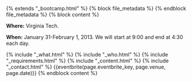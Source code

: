 {% extends "_bootcamp.html" %} {% block file_metadata %}  {% endblock
file_metadata %} {% block content %}

**Where:** Virginia Tech.

**When:** January 31-February 1, 2013. We will start at 9:00 and end at 4:30 each day.

{% include "_what.html" %} {% include "_who.html" %} {% include
"_requirements.html" %} {% include "_content.html" %} {% include
"_contact.html" %} {{eventbrite(page.eventbrite_key, page.venue, page.date)}}
{% endblock content %}

